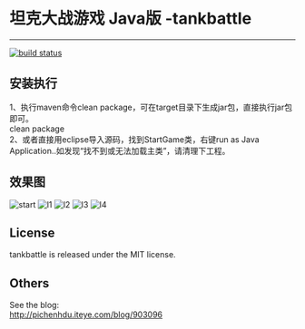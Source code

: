 # 坦克大战游戏 Java版 -tankbattle
---

[![build status][travis-image]][travis-url]

[travis-image]: https://travis-ci.org/peterchenhdu/pl-checkbox.svg?branch=master
[travis-url]: https://travis-ci.org/peterchenhdu/pl-checkbox



## 安装执行
1、执行maven命令clean package，可在target目录下生成jar包，直接执行jar包即可。<br/>
clean package<br/>
2、或者直接用eclipse导入源码，找到StartGame类，右键run as Java Application..如发现“找不到或无法加载主类”，请清理下工程。<br/>


## 效果图
![start][start-image]
![l1][l1-image]
![l2][l2-image]
![l3][l3-image]
![l4][l4-image]

[start-image]: https://github.com/peterchenhdu/tankbattle/blob/master/doc/imgs/start.jpg
[l1-image]: https://github.com/peterchenhdu/tankbattle/blob/master/doc/imgs/level1.jpg
[l2-image]: https://github.com/peterchenhdu/tankbattle/blob/master/doc/imgs/level2.jpg
[l3-image]: https://github.com/peterchenhdu/tankbattle/blob/master/doc/imgs/level3.jpg
[l4-image]: https://github.com/peterchenhdu/tankbattle/blob/master/doc/imgs/level4.jpg

## License

tankbattle is released under the MIT license.

## Others
See the blog:<br/>
http://pichenhdu.iteye.com/blog/903096
